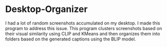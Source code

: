 # Desktop-Organizer
I had a lot of random screenshots accumulated on my desktop. I made this program to address this issue.
This program clusters screenshots based on their visual similarity using CLIP and KMeans and then organizes them into folders based on the generated captions using the BLIP model.
